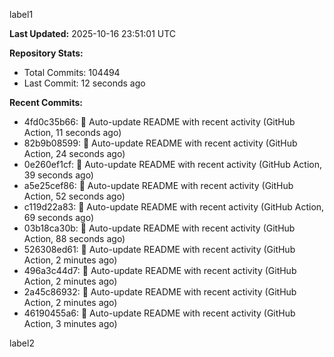 
label1 
<!-- ACTIVITY_START -->
**Last Updated:** 2025-10-16 23:51:01 UTC

**Repository Stats:**
- Total Commits: 104494
- Last Commit: 12 seconds ago

**Recent Commits:**
- 4fd0c35b66: 🤖 Auto-update README with recent activity (GitHub Action, 11 seconds ago)
- 82b9b08599: 🤖 Auto-update README with recent activity (GitHub Action, 24 seconds ago)
- 0e260ef1cf: 🤖 Auto-update README with recent activity (GitHub Action, 39 seconds ago)
- a5e25cef86: 🤖 Auto-update README with recent activity (GitHub Action, 52 seconds ago)
- c119d22a83: 🤖 Auto-update README with recent activity (GitHub Action, 69 seconds ago)
- 03b18ca30b: 🤖 Auto-update README with recent activity (GitHub Action, 88 seconds ago)
- 526308ed61: 🤖 Auto-update README with recent activity (GitHub Action, 2 minutes ago)
- 496a3c44d7: 🤖 Auto-update README with recent activity (GitHub Action, 2 minutes ago)
- 2a45c86932: 🤖 Auto-update README with recent activity (GitHub Action, 2 minutes ago)
- 46190455a6: 🤖 Auto-update README with recent activity (GitHub Action, 3 minutes ago)
<!-- ACTIVITY_END -->

label2
